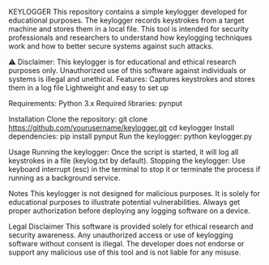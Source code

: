 KEYLOGGER
This repository contains a simple keylogger developed for educational purposes. The keylogger records keystrokes from a target machine and stores them in a local file. This tool is intended for security professionals and researchers to understand how keylogging techniques work and how to better secure systems against such attacks.

⚠️ Disclaimer: This keylogger is for educational and ethical research purposes only. Unauthorized use of this software against individuals or systems is illegal and unethical.
Features:
    Captures keystrokes and stores them in a log file
    Lightweight and easy to set up

Requirements:
    Python 3.x
    Required libraries: pynput

Installation
    Clone the repository: git clone https://github.com/yourusername/keylogger.git
			cd keylogger
    Install dependencies: pip install pynput
    Run the keylogger: python keylogger.py

Usage
    Running the keylogger: Once the script is started, it will log all keystrokes in a file (keylog.txt by default).
    Stopping the keylogger: Use keyboard interrupt (esc) in the terminal to stop it or terminate the process if running as a background service.

Notes
    This keylogger is not designed for malicious purposes. It is solely for educational purposes to illustrate potential vulnerabilities.
    Always get proper authorization before deploying any logging software on a device.

Legal Disclaimer
This software is provided solely for ethical research and security awareness. Any unauthorized access or use of keylogging software without consent is illegal. The developer does not endorse or support any malicious use of this tool and is not liable for any misuse.
